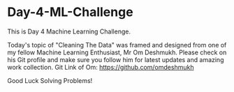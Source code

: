 # Day-4-ML-Challenge

This is Day 4 Machine Learning Challenge.

Today's topic of "Cleaning The Data" was framed and designed from one of my fellow Machine Learning Enthusiast, Mr Om Deshmukh.
Please check on his Git profile and make sure you follow him for latest updates and amazing work collection. 
Git Link of Om: https://github.com/omdeshmukh

Good Luck Solving Problems!
